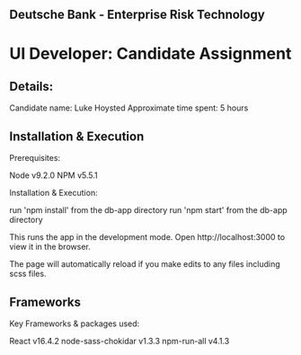 Deutsche Bank - Enterprise Risk Technology
------------------------------------------
UI Developer: Candidate Assignment
==================================

Details:
--------
Candidate name: Luke Hoysted
Approximate time spent: 5 hours

Installation & Execution
------------------------

Prerequisites:

Node v9.2.0
NPM v5.5.1

Installation & Execution: 

run 'npm install' from the db-app directory 
run 'npm start' from the db-app directory

This runs the app in the development mode.
Open http://localhost:3000 to view it in the browser.

The page will automatically reload if you make edits to any files including scss files.

Frameworks
----------
Key Frameworks & packages used:

React v16.4.2
node-sass-chokidar v1.3.3
npm-run-all v4.1.3

